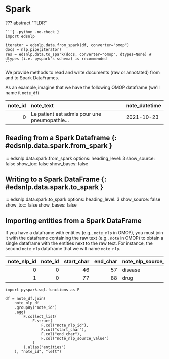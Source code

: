 # Spark

??? abstract "TLDR"

    ```{ .python .no-check }
    import edsnlp

    iterator = edsnlp.data.from_spark(df, converter="omop")
    docs = nlp.pipe(iterator)
    res = edsnlp.data.to_spark(docs, converter="omop", dtypes=None) # dtypes (i.e. pyspark's schema) is recommended
    ```

We provide methods to read and write documents (raw or annotated) from and to Spark DataFrames.

As an example, imagine that we have the following OMOP dataframe (we'll name it `note_df`)

| note_id | note_text                                     | note_datetime |
|--------:|:----------------------------------------------|:--------------|
|       0 | Le patient est admis pour une pneumopathie... | 2021-10-23    |

## Reading from a Spark Dataframe {: #edsnlp.data.spark.from_spark }

::: edsnlp.data.spark.from_spark
    options:
        heading_level: 3
        show_source: false
        show_toc: false
        show_bases: false

## Writing to a Spark DataFrame {: #edsnlp.data.spark.to_spark }

::: edsnlp.data.spark.to_spark
    options:
        heading_level: 3
        show_source: false
        show_toc: false
        show_bases: false

## Importing entities from a Spark DataFrame

If you have a dataframe with entities (e.g., `note_nlp` in OMOP), you must join it with the dataframe containing the raw text (e.g., `note` in OMOP) to obtain a single dataframe with the entities next to the raw text. For instance, the second `note_nlp` dataframe that we will name `note_nlp`.

| note_nlp_id | note_id | start_char | end_char | note_nlp_source_value | lexical_variant |
|------------:|--------:|-----------:|---------:|:----------------------|:----------------|
|           0 |       0 |         46 |       57 | disease               | coronavirus     |
|           1 |       0 |         77 |       88 | drug                  | paracétamol     |

```{ .python .no-check }
import pyspark.sql.functions as F

df = note_df.join(
    note_nlp_df
    .groupBy("note_id")
    .agg(
        F.collect_list(
            F.struct(
                F.col("note_nlp_id"),
                F.col("start_char"),
                F.col("end_char"),
                F.col("note_nlp_source_value")
            )
        ).alias("entities")
    ), "note_id", "left")
```

